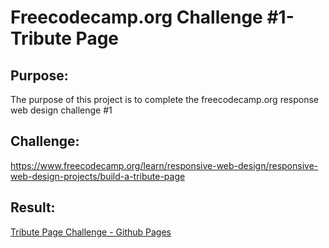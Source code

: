 # Freecodecamp.org Challenge #1- Tribute Page

## Purpose:

The purpose of this project is to complete the freecodecamp.org response web design challenge #1

## Challenge: 
https://www.freecodecamp.org/learn/responsive-web-design/responsive-web-design-projects/build-a-tribute-page

## Result:
[Tribute Page Challenge - Github Pages](https://charlo-deanalexander.github.io/tribute_page_challenge/)
